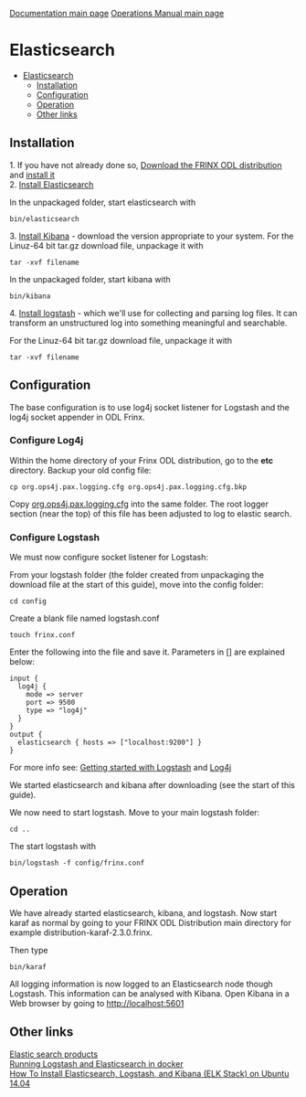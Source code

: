 [Documentation main page](https://frinxio.github.io/Frinx-docs/)
[Operations Manual main page](https://frinxio.github.io/Frinx-docs/FRINX_ODL_Distribution/operations_manual.html)
# Elasticsearch

<!-- TOC START min:1 max:3 link:true update:true -->
- [Elasticsearch](#elasticsearch)
  - [Installation](#installation)
  - [Configuration](#configuration)
  - [Operation](#operation)
  - [Other links](#other-links)

<!-- TOC END -->

## Installation

1\. If you have not already done so, [Download the FRINX ODL distribution][1] and [install it][2]  
2\. [Install Elasticsearch][3]

In the unpackaged folder, start elasticsearch with

    bin/elasticsearch


3\. [Install Kibana][4] - download the version appropriate to your system. For the Linuz-64 bit tar.gz download file, unpackage it with

    tar -xvf filename


In the unpackaged folder, start kibana with

    bin/kibana


4\. [Install logstash][5] - which we'll use for collecting and parsing log files. It can transform an unstructured log into something meaningful and searchable.

For the Linuz-64 bit tar.gz download file, unpackage it with

    tar -xvf filename


## Configuration

The base configuration is to use log4j socket listener for Logstash and the log4j socket appender in ODL Frinx.

### Configure Log4j
Within the home directory of your Frinx ODL distribution, go to the **etc** directory.
Backup your old config file:  

    cp org.ops4j.pax.logging.cfg org.ops4j.pax.logging.cfg.bkp

Copy [org.ops4j.pax.logging.cfg](org.ops4j.pax.logging.cfg) into the same folder. The root logger section (near the top) of this file has been adjusted to log to elastic search.

### Configure Logstash
We must now configure socket listener for Logstash:

From your logstash folder (the folder created from unpackaging the download file at the start of this guide), move into the config folder:

    cd config


Create a blank file named logstash.conf

    touch frinx.conf


Enter the following into the file and save it. Parameters in [] are explained below:

    input {
      log4j {
        mode => server
        port => 9500
        type => "log4j"
      }
    }
    output {
      elasticsearch { hosts => ["localhost:9200"] }
    }


For more info see: [Getting started with Logstash][6] and [Log4j][7]

We started elasticsearch and kibana after downloading (see the start of this guide).

We now need to start logstash. Move to your main logstash folder:

    cd ..


The start logstash with

    bin/logstash -f config/frinx.conf


## Operation

We have already started elasticsearch, kibana, and logstash. Now start karaf as normal by going to your FRINX ODL Distribution main directory for example distribution-karaf-2.3.0.frinx.

Then type

    bin/karaf


All logging information is now logged to an Elasticsearch node though Logstash. This information can be analysed with Kibana. Open Kibana in a Web browser by going to <http://localhost:5601>

## Other links   
[Elastic search products][8]  
[Running Logstash and Elasticsearch in docker][9]  
[How To Install Elasticsearch, Logstash, and Kibana (ELK Stack) on Ubuntu 14.04][10]

 [1]: https://frinx.io//downloads/ "FRINX distribution"
 [2]: running-frinx-odl-initial.md
 [3]: https://www.elastic.co/guide/en/elasticsearch/reference/current/install-elasticsearch.html
 [4]: https://www.elastic.co/downloads/kibana
 [5]: https://www.elastic.co/downloads/logstash
 [6]: https://www.elastic.co/guide/en/logstash/current/getting-started-with-logstash.html "Getting started with Logstash"
 [7]: https://www.elastic.co/guide/en/logstash/current/plugins-inputs-log4j.html "Log4j"
 [8]: https://www.elastic.co/products "Elastic search products"
 [9]: https://www.elastic.co/guide/en/logstash/current/docker.html "Running Logstash and Elastic Search in Docker"
 [10]: https://www.digitalocean.com/community/tutorials/how-to-install-elasticsearch-logstash-and-kibana-elk-stack-on-ubuntu-14-04 "How To Install Elasticsearch, Logstash, and Kibana (ELK Stack) on Ubuntu 14.04"
